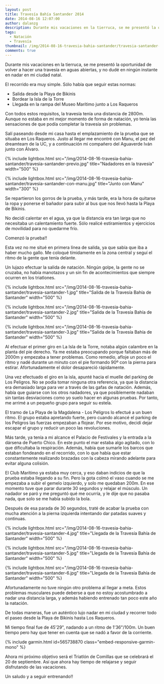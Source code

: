 ```yaml
---
layout: post
title: Travesía Bahía Santander 2014
date: 2014-08-16 12:07:00
author: dalanzg
description: Durante mis vacaciones en la tierruca, se me presentó la oportunidad de volver a hacer una travesía en aguas abiertas, y no dudé en ningún instante en nadar en mi querida ciudad natal.
tags:
  - Natación
  - Travesía
thumbnail: /img/2014-08-16-travesia-bahia-santander/travesia-santander-5.jpg
comments: true
---
```


Durante mis vacaciones en la tierruca, se me presentó la oportunidad de volver a hacer una travesía en aguas abiertas, y no dudé en ningún instante en nadar en mi ciudad natal.

El recorrido era muy simple. Sólo había que seguir estas normas: 

  - Salida desde la Playa de Bikinis
  - Bordear la Isla de la Torre
  - Llegada en la rampa del Museo Marítimo junto a Los Raqueros

Con todos estos requisitos, la travesía tenía una distancia de 2800m. Aunque no estaba en mi mejor momento de forma de natación, yo tenía las sensaciones de que podía completar la travesía sin problemas.

Salí paseando desde mi casa hasta el emplazamiento de la prueba que se situaba en Los Raqueros. Justo al llegar me encontré con Manu, el pez del dreamteam de la UC, y a continuación mi compañero del Aguaverde Iván junto con Álvaro.

{% include lightbox.html src="/img/2014-08-16-travesia-bahia-santander/travesia-santander-previo.jpg" title="Nadadores en la travesía" width="500" %}

{% include lightbox.html src="/img/2014-08-16-travesia-bahia-santander/travesia-santander-con-manu.jpg" title="Junto con Manu" width="300" %}

Se repartieron los gorros de la prueba, y más tarde, era la hora de quitarse la ropa y ponerse el bañador para subir al bus que nos llevó hasta la Playa de Bikinis.

No decidí calentar en el agua, ya que la distancia era tan larga que no necesitaba un calentamiento fuerte. Sólo realicé estiramientos y ejercicios de movilidad para no quedarme frío.

Comenzó la prueba!!

Esta vez no me situé en primera línea de salida, ya que sabía que iba a haber mucho gallo. Me coloqué tímidamente en la zona central y seguí el ritmo de la gente que tenía delante.

Un lujazo efectuar la salida de natación. Ningún golpe, la gente no se cruzaba, no había manotazos y un sin fin de acontecimientos que siempre ocurren en los triatlones.

{% include lightbox.html src="/img/2014-08-16-travesia-bahia-santander/travesia-santander-1.jpg" title="Salida de la Travesía Bahía de Santander" width="500" %}

{% include lightbox.html src="/img/2014-08-16-travesia-bahia-santander/travesia-santander-2.jpg" title="Salida de la Travesía Bahía de Santander" width="500" %}

{% include lightbox.html src="/img/2014-08-16-travesia-bahia-santander/travesia-santander-3.jpg" title="Salida de la Travesía Bahía de Santander" width="500" %}

Al efectuar el primer giro en La Isla de la Torre, notaba algún calambre en la planta del pie derecho. Ya me estaba preocupando porque faltaban más de 2000m y empezaba a tener problemas. Como remedio, afloje un poco el ritmo y nadé durante un minuto con el pie formando 90º con la pierna para estirar. Afortunadamente el dolor desapareció rápidamente.

Una vez efectuado el giro en la isla, apunté hacia el muelle del parking de Los Peligros. No se podía tomar ninguna otra referencia, ya que la distancia era demasiado larga para ver a través de las gafas de natación. Además, había que guiarse con los otros nadadores, ya que posiblemente nadaban sin tantas desviaciones como yo suelo hacer en algunas pruebas. Por tanto, me arrimé a un pequeño grupo para seguir su estela.

El tramo de La Playa de la Magdalena - Los Peligros lo efectué a un buen ritmo. El grupo estaba apretando fuerte, pero cuando alcancé el parking de los Peligros las fuerzas empezaban a flojear. Por ese motivo, decidí dejar escapar el grupo y reducir un poco las revoluciones.

Más tarde, ya tenía a mi alcance el Palacio de Festivales y la entrada a la dársena de Puerto Chico. En este punto el mar estaba algo agitado, con lo que dificultaba la respiración. Además, había que sumarle los barcos que estaban fondeando en el recorrido, con lo que había que estar constantemente realizando brazadas con la cabeza mirando adelante para evitar alguna colisión.

El Club Marítimo ya estaba muy cerca, y eso daban indicios de que la prueba estaba llegando a su fin. Pero la gota colmó el vaso cuando se me empezaba a subir el gemelo izquierdo, y solo me quedaban 200m. En ese momento tuve que parar durante 30 segundos y relajar el músculo. Un nadador se paró y me preguntó qué me ocurría, y le dije que no pasaba nada, que solo se me había subido la bola.

Después de esa parada de 30 segundos, traté de acabar la prueba con mucha atención a la pierna izquierda intentando dar patadas suaves y continuas.

{% include lightbox.html src="/img/2014-08-16-travesia-bahia-santander/travesia-santander-4.jpg" title="Llegada de la Travesía Bahía de Santander" width="500" %}

{% include lightbox.html src="/img/2014-08-16-travesia-bahia-santander/travesia-santander-5.jpg" title="Llegada de la Travesía Bahía de Santander" width="500" %}

{% include lightbox.html src="/img/2014-08-16-travesia-bahia-santander/travesia-santander-6.jpg" title="Llegada de la Travesía Bahía de Santander" width="500" %}

Afortunadamente no tuve ningún otro problema al llegar a meta. Estos problemas musculares puede deberse a que no estoy acostumbrado a nadar una distancia larga, y además habiendo entrenado tan poco este año la natación.

De todas maneras, fue un auténtico lujo nadar en mi ciudad y recorrer todo el paseo desde la Playa de Bikinis hasta Los Raqueros.

Mi tiempo final fue de 45'29", nadando a un ritmo de 1'36"/100m. Un buen tiempo pero hay que tener en cuenta que se nadó a favor de la corriente.

{% include garmin.html id=565738870 class="embed-responsive-garmin-mono" %}

Ahora mi próximo objetivo será el Triatlón de Comillas que se celebrará el 20 de septiembre. Así que ahora hay tiempo de relajarse y seguir disfrutando de las vacaciones.

Un saludo y a seguir entrenando!!
